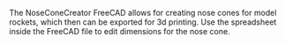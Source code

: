 The NoseConeCreator FreeCAD allows for creating nose cones for model rockets, which then can be exported for 3d printing. Use the spreadsheet inside the FreeCAD file to edit dimensions for the nose cone.
